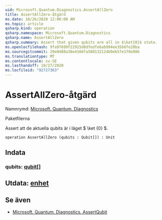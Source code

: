```yaml
---
uid: Microsoft.Quantum.Diagnostics.AssertAllZero
title: AssertAllZero-åtgärd
ms.date: 10/26/2020 12:00:00 AM
ms.topic: article
qsharp.kind: operation
qsharp.namespace: Microsoft.Quantum.Diagnostics
qsharp.name: AssertAllZero
qsharp.summary: Assert that given qubits are all in $\ket{0}$ state.
ms.openlocfilehash: 9fa97699f22915d8dfedfe6ab994ee35b6fe20ba
ms.sourcegitcommit: 29e0d88a30e4166fa580132124b0eb57e1f0e986
ms.translationtype: MT
ms.contentlocale: sv-SE
ms.lasthandoff: 10/27/2020
ms.locfileid: "92727363"
---
```

# <a name="assertallzero-operation"></a>AssertAllZero-åtgärd

Namnrymd: [Microsoft. Quantum. Diagnostics](xref:Microsoft.Quantum.Diagnostics)

Paketfilerna [](https://nuget.org/packages/)


Assert att de aktuella qubits är i läget $ \ket {0} $.

```qsharp
operation AssertAllZero (qubits : Qubit[]) : Unit
```


## <a name="input"></a>Indata

### <a name="qubits--qubit"></a>qubits: [qubit](xref:microsoft.quantum.lang-ref.qubit)[]





## <a name="output--unit"></a>Utdata: [enhet](xref:microsoft.quantum.lang-ref.unit)



## <a name="see-also"></a>Se även

- [Microsoft. Quantum. Diagnostics. AssertQubit](xref:Microsoft.Quantum.Diagnostics.AssertQubit)